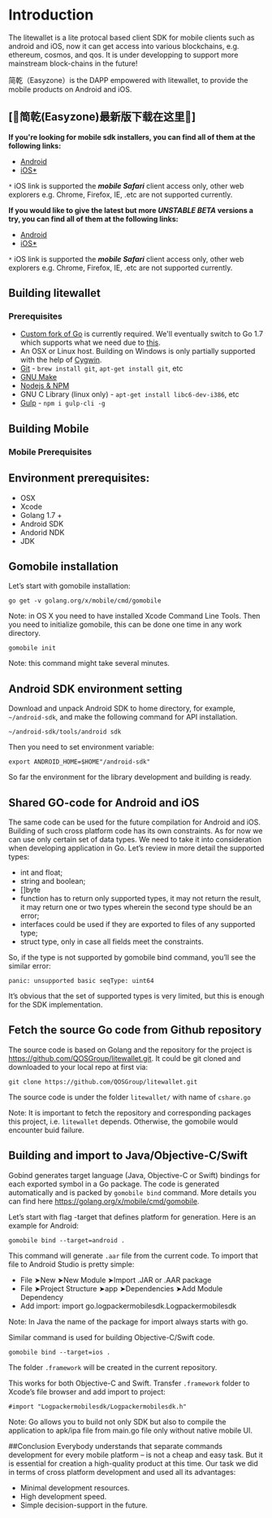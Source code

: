 # Introduction 
The litewallet is a lite protocal based client SDK for mobile clients such as android and iOS, now it can get access into various blockchains, e.g. ethereum, cosmos, and qos. It is under developping to support more mainstream block-chains in the future! 

简乾（Easyzone）is the DAPP empowered with litewallet, to provide the mobile products on Android and iOS.

## [🔴简乾(Easyzone)最新版下载在这里🔴]

**If you're looking for mobile sdk installers, you can find all of them at the following links:**
- [Android](http://easyzone.tokenxy.cn/apk/wallet_Aligned.apk)
- [iOS*](https://itunes.apple.com/hk/app/easyzone/id1458080998?mt=8)

`*` iOS link is supported the ***mobile Safari*** client access only, other web explorers e.g. Chrome, Firefox, IE, .etc are not supported currently. 

**If you would like to give the latest but more ***UNSTABLE BETA*** versions a try, you can find all of them at the following links:**
- [Android](http://easyzone.tokenxy.cn/apk/wallet_Aligned.apk)
- [iOS*](https://itunes.apple.com/hk/app/easyzone/id1458080998?mt=8)

`*` iOS link is supported the ***mobile Safari*** client access only, other web explorers e.g. Chrome, Firefox, IE, .etc are not supported currently. 

## Building litewallet

### Prerequisites

* [Custom fork of Go](https://github.com/getlantern/go/tree/lantern) is
  currently required. We'll eventually switch to Go 1.7 which supports what we
  need due to [this](https://github.com/golang/go/issues/13998).
* An OSX or Linux host. Building on Windows is only partially supported with
  the help of [Cygwin](https://www.cygwin.com/).
* [Git](https://git-scm.com/downloads) - `brew install git`, `apt-get install git`, etc
* [GNU Make](https://www.gnu.org/software/make/)
* [Nodejs & NPM](https://nodejs.org/en/download/package-manager/)
* GNU C Library (linux only) - `apt-get install libc6-dev-i386`, etc
* [Gulp](http://gulpjs.com/) - `npm i gulp-cli -g`

## Building Mobile

### Mobile Prerequisites

## Environment prerequisites:
* OSX
* Xcode
* Golang 1.7 +
* Android SDK
* Andorid NDK
* JDK

## Gomobile installation 
Let’s start with gomobile installation:
```
go get -v golang.org/x/mobile/cmd/gomobile
```
Note: in OS X you need to have installed Xcode Command Line Tools. Then you need to initialize gomobile, this can be done one time in any work directory.
```
gomobile init
```
Note: this command might take several minutes.

## Android SDK environment setting
Download and unpack Android SDK to home directory, for example, `~/android-sdk`, and make the following command for API installation.
```
~/android-sdk/tools/android sdk
```
Then you need to set environment variable:
```
export ANDROID_HOME=$HOME"/android-sdk"
```
So far the environment for the library development and building is ready.

## Shared GO-code for Android and iOS
The same code can be used for the future compilation for Android and iOS. Building of such cross platform code has its own constraints. As for now we can use only certain set of data types. We need to take it into consideration when developing application in Go. Let’s review in more detail the supported types:
* int and float;
* string and boolean;
* []byte
* function has to return only supported types, it may not return the result, it may return one or two types wherein the second type should be an error;
* interfaces could be used if they are exported to files of any supported type;
* struct type, only in case all fields meet the constraints.

So, if the type is not supported by gomobile bind command, you’ll see the similar error:
```
panic: unsupported basic seqType: uint64
```
It’s obvious that the set of supported types is very limited, but this is enough for the SDK implementation.

## Fetch the source Go code from Github repository
The source code is based on Golang and the repository for the project is <https://github.com/QOSGroup/litewallet.git>. 
It could be git cloned and downloaded to your local repo at first via:
 ```
 git clone https://github.com/QOSGroup/litewallet.git
 ```
The source code is under the folder `litewallet/` with name of `cshare.go`

Note: It is important to fetch the repository and corresponding packages this project, i.e. `litewallet` depends. Otherwise, the gomobile would encounter buid failure.


## Building and import to Java/Objective-C/Swift
Gobind generates target language (Java, Objective-C or Swift) bindings for each exported symbol in a Go package.
The code is generated automatically and is packed by `gomobile bind` command. More details you can find here <https://golang.org/x/mobile/cmd/gomobile>.

Let’s start with flag -target that defines platform for generation. Here is an example for Android:

```
gomobile bind --target=android .
```
This command will generate `.aar` file from the current code. To import that file to Android Studio is pretty simple:
* File ➤New ➤New Module ➤Import .JAR or .AAR package
* File ➤Project Structure ➤app ➤Dependencies ➤Add Module Dependency
* Add import: import go.logpackermobilesdk.Logpackermobilesdk

Note: In Java the name of the package for import always starts with go.

Similar command is used for building Objective-C/Swift code.
```
gomobile bind --target=ios .
```
The folder `.framework` will be created in the current repository.

This works for both Objective-C and Swift. Transfer `.framework` folder to Xcode’s file browser and add import to project:
```
#import "Logpackermobilesdk/Logpackermobilesdk.h"
```

Note: Go allows you to build not only SDK but also to compile the application to apk/ipa file from main.go file only without native mobile Ul. 

##Conclusion
Everybody understands that separate commands development for every mobile platform – is not a cheap and easy task. But it is essential for creation a high-quality product at this time. Our task we did in terms of cross platform development and used all its advantages:
* Minimal development resources.
* High development speed.
* Simple decision-support in the future.